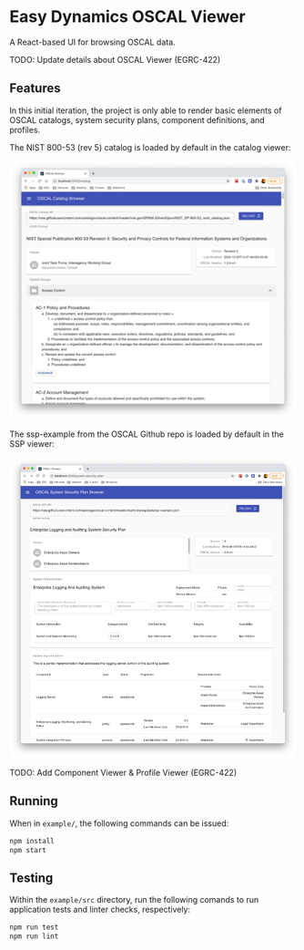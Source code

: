 # Easy Dynamics OSCAL Viewer

A React-based UI for browsing OSCAL data.


TODO: Update details about OSCAL Viewer (EGRC-422)


## Features
In this initial iteration, the project is only able to render basic elements of OSCAL catalogs, system security plans,
component definitions, and profiles.

The NIST 800-53 (rev 5) catalog is loaded by default in the catalog viewer:

![OSCSAL Catalog Viewer Screenshot](docs/resources/catalog-viewer-screenshot.png)

The ssp-example from the OSCAL Github repo is loaded by default in the SSP viewer:

![OSCSAL SSP Viewer Screenshot](docs/resources/ssp-viewer-screenshot.png)


TODO: Add Component Viewer & Profile Viewer (EGRC-422)


## Running

When in `example/`, the following commands can be issued:

```
npm install
npm start
```

## Testing

Within the `example/src` directory, run the following comands to run application tests and linter checks, respectively:

```
npm run test
npm run lint
```
